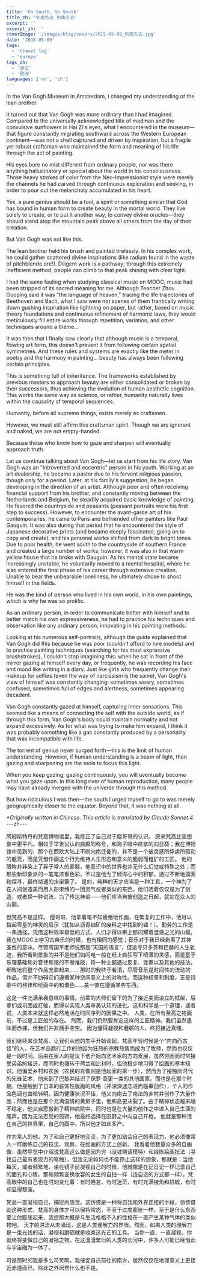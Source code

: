 ```yaml
---
title: 'Go South, Go South'
title_zh: '到南方去 到南方去'
excerpt: ''
excerpt_zh: ''
coverImage: '/images/blog/covers/2015-05-09_到南方去.jpg'
date: '2015-05-09'
tags:
  - 'travel log'
  - 'europe'
tags_zh:
  - '游记'
  - '欧洲'
languages: ['en', 'zh']
---
```


In the Van Gogh Museum in Amsterdam, I changed my understanding of the lean brother.

It turned out that Van Gogh was more ordinary than I had imagined. Compared to the universally acknowledged title of madman and the convulsive sunflowers in Hai Zi's eyes, what I encountered in the museum—that figure constantly migrating southward across the Western European continent—was not a shell captured and driven by inspiration, but a fragile yet robust craftsman who maintained the form and meaning of his life through the act of painting.

His eyes bore no mist different from ordinary people, nor was there anything hallucinatory or special about the world in his consciousness. Those heavy strokes of color from the Neo-Impressionist style were merely the channels he had carved through continuous exploration and seeking, in order to pour out the melancholy accumulated in his heart.

Yes, a pure genius should be a tool, a spirit or something similar that God has bound in human form to create beauty in the mortal world. They live solely to create, or to put it another way, to convey divine oracles—they should stand atop the mountain peak above all others from the day of their creation.


But Van Gogh was not like this.

The lean brother held his brush and painted tirelessly. In his complex work, he could gather scattered divine inspirations (like radium found in the waste of pitchblende ore!). Diligent work is a pathway; through this extremely inefficient method, people can climb to that peak shining with clear light.

I had the same feeling when studying classical music on MOOC; music had been stripped of its sacred meaning for me. Although Teacher Zhou Guoping said it was "the language of heaven," tracing the life trajectories of Beethoven and Bach, what I saw were not scenes of them frantically writing down gushing inspiration like lightning on paper, but rather, based on music theory foundations and continuous refinement of harmonic laws, they would meticulously fill entire works through repetition, variation, and other techniques around a theme...

It was then that I finally saw clearly that although music is a temporal, flowing art form, this doesn't prevent it from following certain spatial symmetries. And these rules and systems are exactly like the meter in poetry and the harmony in painting... beauty has always been following certain principles.


This is something full of inheritance. The frameworks established by previous masters to approach beauty are either consolidated or broken by their successors, thus achieving the evolution of human aesthetic cognition. This works the same way as science, or rather, humanity naturally lives within the causality of temporal sequences.

Humanity, before all supreme things, exists merely as craftsmen.

However, we must still affirm this craftsman spirit. Though we are ignorant and naked, we are not empty-handed.

Because those who know how to gaze and sharpen will eventually approach truth.

Let us continue talking about Van Gogh—let us start from his life story. Van Gogh was an "introverted and eccentric" person in his youth. Working at an art dealership, he became a pastor due to his fervent religious passion, though only for a period. Later, at his family's suggestion, he began developing in the direction of an artist. Although poor and often receiving financial support from his brother, and constantly moving between the Netherlands and Belgium, he steadily acquired basic knowledge of painting. He favored the countryside and peasants (peasant portraits were his first step to success). However, to encounter the avant-garde art of his contemporaries, he came to Paris and befriended other painters like Paul Gauguin. It was also during that period that he encountered the style of Japanese decorative prints (and became deeply fascinated, going on to copy and create), and his personal works shifted from dark to bright tones. Due to poor health, he went south to the countryside of southern France and created a large number of works; however, it was also in that warm yellow house that he broke with Gauguin. As his mental state became increasingly unstable, he voluntarily moved to a mental hospital, where he also entered the final phase of his career through extensive creation. Unable to bear the unbearable loneliness, he ultimately chose to shoot himself in the fields.

He was the kind of person who lived in his own world, in his own paintings, which is why he was so prolific.

As an ordinary person, in order to communicate better with himself and to better match his own expressiveness, he had to practice his techniques and observation like any ordinary person, innovating in his painting methods.

Looking at his numerous self-portraits, although the guide explained that Van Gogh did this because he was poor (couldn't afford to hire models) and to practice painting techniques (searching for his most expressive brushstrokes), I couldn't stop imagining this: when he sat in front of the mirror gazing at himself every day, or frequently, he was recording his face and mood like writing in a diary. Just like girls who frequently change their makeup for selfies (even the way of narcissism is the same), Van Gogh's view of himself was constantly changing: sometimes weary, sometimes confused, sometimes full of edges and alertness, sometimes appearing decadent.

Van Gogh constantly gazed at himself, capturing inner sensations. This seemed like a means of connecting the self with the outside world, as if through this form, Van Gogh's body could maintain normality and not expand excessively. As for what was trying to make him expand, I think it was probably something like a gas constantly produced by a personality that was incompatible with life.

The torrent of genius never surged forth—this is the limit of human understanding. However, if human understanding is a beam of light, then gazing and sharpening are the tools to focus this light.

When you keep gazing, gazing continuously, you will eventually become what you gaze upon. In this long river of human reproduction, many people may have already merged with the universe through this method.

But how ridiculous I was then—the south I urged myself to go to was merely geographically closer to the equator. Beyond that, it was nothing at all.

_*Originally written in Chinese. This article is translated by Claude Sonnet 4._
---zh---

阿姆斯特丹的梵高博物馆里，我修正了自己对于瘦哥哥的认识。
原来梵高比我想象中更平凡。相较于举世公认的疯癫的称号，和海子眼中痉挛的向日葵；我在博物馆中见到的、那个在西欧大陆上不断向南迁徙的，并不是一个被灵感所俘虏所驱动的躯壳，而是凭借作画这个行为维持人生形态和意义的脆弱而粗犷的工匠。
他的眼眸并非染上了异于常人的雾翳，他意识中的世界也并无什么幻觉或特殊之处；而那些新印象派的一笔笔浓重色彩，不过是他为了倾泻心中的积郁，通过不断地摸索和探寻，最终凿通的水渠罢了。
是的，纯粹的天才应当是一种工具，一个神为了在人间创造美而用人形束缚的一团灵气或者类似的东西。他们活着仅仅是为了创造，或者换一种说法，为了传达神谕——他们应当自被创造之日起，就站在众人的山巅。

但梵高不是这样。
瘦哥哥、他拿着笔不知疲倦地作画，在繁复的工作中，他可以拾起零星的神灵的启示（犹如从沥青铀矿的废料之中找到的镭！）。勤劳的工作是一条通径，凭借这种效率极低的方式，人们才得以攀上那闪耀着澄澈之光的山巅。
我在MOOC上学习古典乐的时候，也有相同的感觉；音乐对于我已经剥离了其神圣性的意味。尽管周国平老师说那是“天国的语言”，但追寻贝多芬和巴赫的人生轨迹，我所看到景象的并不是他们如闪电一般在纸上疯狂写下喷薄的灵感，而是基于乐理基础和对音律和谐的不断推敲，将一种主题通过反复、变奏以及其他的技法，细致地将整个作品充盈起来……
那时的我终于看清，尽管音乐是时间性的流动的作品，但并不妨碍它们遵循某种空间意义上的对称性。而这种规章和制度，正是诗歌中的格律和绘画中的和谐色……美一直在遵循某些东西。

这是一件充满承袭意味的事情。前辈的大师们留下的为了接近美而设立的框架，后辈们或巩固或打破，而得以实现人类审美认知的进化。这和科学是一个道理，或者说，人类本来就这样必然地活在时间序列的因果之中。
人类，在所有至高之物面前，不过是工匠般的存在。
然而，我们仍然要肯定这样的工匠精神。我们虽然愚昧而赤裸，但我们并非两手空空。
因为懂得凝视和磨砺的人，终将接近真理。

我们继续来谈梵高、让我们从他的生平开始谈起。梵高年轻时候是个“内向而古怪”的人，在艺术品商行工作的他因为狂热的宗教热情而成为了牧师，然而也仅仅是一段时间。后来在家人的提议下他开始向艺术家的方向发展，虽然穷困而时常接受弟弟的接济，而同时也辗转于荷兰和比利时，但他稳步地习得了绘画的基本知识。他偏爱乡村和农民（农民的肖像则是他起家的第一步），然而为了接触同时代的先锋艺术，他来到了巴黎并结识了保罗·高更一类的其他画家。而也是在那个时期，他接触到了日本的装饰性版画的风格（并深深迷恋进而临摹创作），个人的作品色调也由暗转明。因为健康状况不佳，他又向南去了南法的乡村并创作了大量作品；然而也是在那个充满温情的黄房子里，他和高更决裂了。由于精神状态越来越不稳定，他又自愿搬到了精神病院中，同时也是在大量的创作之中进入自己生涯的尾声。因为无法忍受的孤寂，他最终选择在田野之中向自己开枪。
他就是那种活在自己的世界里，自己的画中，所以他才如此多产。

作为常人的他，为了和自己更好地交流，为了更加贴合自己的表现力，他必须像常人一样磨练自己的技法、观察，在绘画的方式上创新。
我看着他数量众多的自画像，虽然导览中介绍说梵高这么做是因为穷（没钱聘请模特）和锻炼绘画技法（寻找自己最有表现力的笔触），但我无论如何也不能停止这样的想象，那就是：当他每天，或者频繁地、坐在镜子前凝视自己的时候，他就像是在记日记一样记录自己的面孔和心情。那和频繁变换妆容的女生的自拍一样（连自恋的方式都一样），梵高眼中的自己也在时刻变化着：有时倦怠，有时迷茫，有时充满棱角和机敏，有时却显得颓废。

梵高一直凝视自己，捕捉内感觉。这仿佛是一种将自我和外界连接的手段，仿佛借助这种形式，梵高的身体才可以保持常态，不至于过度膨胀一样。至于是什么东西要让他膨胀起来，我想那大概是与生活格格不入的性格在一直产生某种气体的类似物吧。
天才的洪流从未涌现，这是人类理解力的界限。然而，如果人类的理解力是一束光线的话，凝视和磨砺就是收束这光芒的工具。
当你一直、一直凝视，你就终将变做自己的凝视之物。在这漫漫繁衍的人类的长河中，许多人可能已经借此与宇宙融为一体了。

可是那时的我是多么可笑啊，我催促自己前往的南方，居然仅仅在地理意义上更接近赤道而已。除此之外居然什么也不是。
